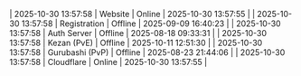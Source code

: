 | 2025-10-30 13:57:58 | Website | Online | 2025-10-30 13:57:55 |
| 2025-10-30 13:57:58 | Registration | Offline | 2025-09-09 16:40:23 |
| 2025-10-30 13:57:58 | Auth Server | Offline | 2025-08-18 09:33:31 |
| 2025-10-30 13:57:58 | Kezan (PvE) | Offline | 2025-10-11 12:51:30 |
| 2025-10-30 13:57:58 | Gurubashi (PvP) | Offline | 2025-08-23 21:44:06 |
| 2025-10-30 13:57:58 | Cloudflare | Online | 2025-10-30 13:57:55 |
